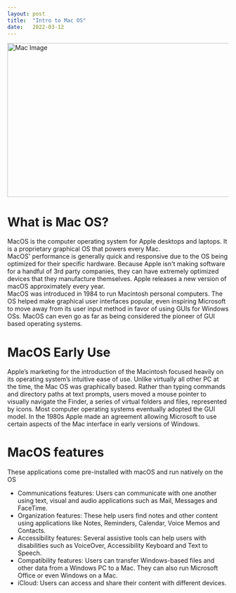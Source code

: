 ```yaml
---
layout: post
title:  "Intro to Mac OS"
date:   2022-03-12
---
```

<html>
<head>
<meta charset="utf-8">
<title>Intro to Mac OS</title>
<style></style>
</head>
<body>
<img src="https://www.versionmuseum.com/images/operating-systems/classic-mac-os/classic-mac-os-logo-900x330.png" alt="Mac Image" width="600" height="350">
<h1>What is Mac OS? </h1>
<p>MacOS is the computer operating system for Apple desktops and laptops. It is a proprietary graphical OS that powers every Mac.
<br>
MacOS' performance is generally quick and responsive due to the OS being optimized for their specific hardware. Because Apple isn't making software for a handful of 3rd party companies, they can have extremely optimized devices that they manufacture themselves. Apple releases a new version of macOS approximately every year.
<br>
MacOS was introduced in 1984 to run Macintosh personal computers. The OS helped make graphical user interfaces popular, even inspiring Microsoft to move away from its user input method in favor of using GUIs for Windows OSs. MacOS can even go as far as being considered the pioneer of GUI based operating systems.</p>

<h1>MacOS Early Use</h1>
<p>Apple’s marketing for the introduction of the Macintosh focused heavily on its operating system’s intuitive ease of use. Unlike virtually all other PC at the time, the Mac OS was graphically based. Rather than typing commands and directory paths at text prompts, users moved a mouse pointer to visually navigate the Finder, a series of virtual folders and files, represented by icons. Most computer operating systems eventually adopted the GUI model. In the 1980s Apple made an agreement allowing Microsoft to use certain aspects of the Mac interface in early versions of Windows.</p>

<h1>MacOS features</h1>
<p>These applications come pre-installed with macOS and run natively on the OS</p>
<ul>
    <li>Communications features: Users can communicate with one another using text, visual and audio applications such as Mail, Messages and FaceTime.</li>
    <li>Organization features: These help users find notes and other content using applications like Notes, Reminders, Calendar, Voice Memos and Contacts.</li>
    <li>Accessibility features: Several assistive tools can help users with disabilities such as VoiceOver, Accessibility Keyboard and Text to Speech.</li>
    <li>Compatibility features: Users can transfer Windows-based files and other data from a Windows PC to a Mac. They can also run Microsoft Office or even Windows on a Mac.</li>
    <li>iCloud: Users can access and share their content with different devices.</li>
</ul>

